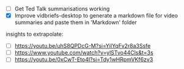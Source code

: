 - [ ] Get Ted Talk summarisations working
- [X] Improve vidbriefs-desktop to generate a markdown file for video summaries and paste them in 'Markdown' folder

insights to extrapolate:

- [ ] https://youtu.be/uhS8QPDcG-M?si=YiIYqFv2r8a3Ssfe
- [ ] https://www.youtube.com/watch?v=ylSTvo44Cls&t=3s
- [ ] https://youtu.be/0xCwT-Eto4I?si=Tdy1wHRpmVKf6zv3
